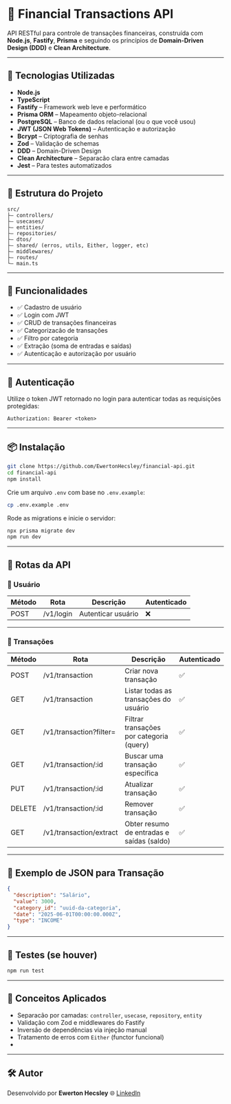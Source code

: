# 💸 Financial Transactions API

API RESTful para controle de transações financeiras, construída com **Node.js**, **Fastify**, **Prisma** e seguindo os princípios de **Domain-Driven Design (DDD)** e **Clean Architecture**.

---

## 🚀 Tecnologias Utilizadas

* **Node.js**
* **TypeScript**
* **Fastify** – Framework web leve e performático
* **Prisma ORM** – Mapeamento objeto-relacional
* **PostgreSQL** – Banco de dados relacional (ou o que você usou)
* **JWT (JSON Web Tokens)** – Autenticação e autorização
* **Bcrypt** – Criptografia de senhas
* **Zod** – Validação de schemas
* **DDD** – Domain-Driven Design
* **Clean Architecture** – Separacão clara entre camadas
* **Jest** – Para testes automatizados

---

## 📁 Estrutura do Projeto

```
src/
├— controllers/
├— usecases/
├— entities/
├— repositories/
├— dtos/
├— shared/ (erros, utils, Either, logger, etc)
├— middlewares/
├— routes/
└— main.ts
```

---

## 📌 Funcionalidades

* ✅ Cadastro de usuário
* ✅ Login com JWT
* ✅ CRUD de transações financeiras
* ✅ Categorizacão de transações
* ✅ Filtro por categoria
* ✅ Extração (soma de entradas e saídas)
* ✅ Autenticação e autorização por usuário

---

## 🔐 Autenticação

Utilize o token JWT retornado no login para autenticar todas as requisições protegidas:

```http
Authorization: Bearer <token>
```

---

## 📦 Instalação

```bash
git clone https://github.com/EwertonHecsley/financial-api.git
cd financial-api
npm install
```

Crie um arquivo `.env` com base no `.env.example`:

```bash
cp .env.example .env
```

Rode as migrations e inicie o servidor:

```bash
npx prisma migrate dev
npm run dev
```

---

## 📩 Rotas da API

### 🧑 Usuário

| Método | Rota         | Descrição              | Autenticado |
| ------ | ------------ | ---------------------- | ----------- |
| POST   | /v1/login    | Autenticar usuário     | ❌           |

---

### 💸 Transações

| Método | Rota                    | Descrição                                 | Autenticado |
| ------ | ----------------------- | ----------------------------------------- | ----------- |
| POST   | /v1/transaction         | Criar nova transação                      | ✅           |
| GET    | /v1/transaction         | Listar todas as transações do usuário     | ✅           |
| GET    | /v1/transaction?filter= | Filtrar transações por categoria (query)  | ✅           |
| GET    | /v1/transaction/\:id    | Buscar uma transação específica           | ✅           |
| PUT    | /v1/transaction/\:id    | Atualizar transação                       | ✅           |
| DELETE | /v1/transaction/\:id    | Remover transação                         | ✅           |
| GET    | /v1/transaction/extract | Obter resumo de entradas e saídas (saldo) | ✅           |

---

## 📌 Exemplo de JSON para Transação

```json
{
  "description": "Salário",
  "value": 3000,
  "category_id": "uuid-da-categoria",
  "date": "2025-06-01T00:00:00.000Z",
  "type": "INCOME"
}
```

---

## 🧪 Testes (se houver)

```bash
npm run test
```

---

## 🧠 Conceitos Aplicados

* Separacão por camadas: `controller`, `usecase`, `repository`, `entity`
* Validação com Zod e middlewares do Fastify
* Inversão de dependências via injeção manual
* Tratamento de erros com `Either` (functor funcional)
* 
---

## 🛠️ Autor

Desenvolvido por **Ewerton Hecsley**
🌐 [LinkedIn](https://www.linkedin.com/in/ewerton-hecsley-8a613992/)
